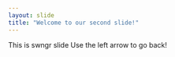 ```yaml
---
layout: slide
title: "Welcome to our second slide!"
---
```

This is swngr slide
Use the left arrow to go back!